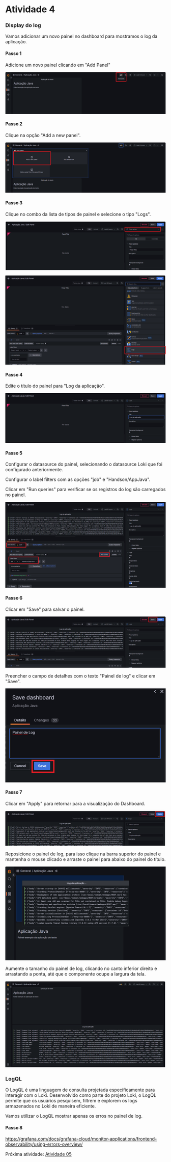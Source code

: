 # Atividade 4

### Display do log

Vamos adicionar um novo painel no dashboard para mostramos o log da aplicação.

#### Passo 1

Adicione um novo painel clicando em "Add Panel"

![add new panel](images/grafanaaddpanel.png)

#### Passo 2

Clique na opção "Add a new panel".

![add new panel](images/grafanaaddpanel2.png)

#### Passo 3

Clique no combo da lista de tipos de painel e selecione o tipo "Logs".

![select panel type](images/grafanaselectpaneltype.png)

![select panel log](images/grafanaselectpanellog.png)

#### Passo 4

Edite o título do painel para "Log da aplicação".

![panel log title](images/panellogtitle.png)

#### Passo 5

Configurar o datasource do painel, selecionando o datasource Loki que foi configurado anteriormente.

Configurar o label filters com as opções "job" e "Handson/AppJava".

Clicar em "Run queries" para verificar se os registros do log são carregados no painel.

![panel log datasource](images/panellogdatasource.png)

#### Passo 6

Clicar em "Save" para salvar o painel.

![panel log save](images/panellogsave.png)

Preencher o campo de detalhes com o texto "Painel de log" e clicar em "Save".

![panel log save details](images/panellogsavedetails.png)

#### Passo 7

Clicar em "Apply" para retornar para a visualização do Dashboard.

![panel log apply](images/panellogapply.png)

Reposicione o painel de log, para isso clique na barra superior do painel e mantenha o mouse clicado e arraste o painel para abaixo do painel do título.

![panel log move](images/panellogmove.png)

Aumente o tamanho do painel de log, clicando no canto inferior direito e arrastando a ponta, até que o componente ocupe a largura da tela.

![panel log size](images/panellogsize.png)

### LogQL

O LogQL é uma linguagem de consulta projetada especificamente para interagir com o Loki. Desenvolvido como parte do projeto Loki, o LogQL permite que os usuários pesquisem, filtrem e explorem os logs armazenados no Loki de maneira eficiente.

Vamos utilizar o LogQL mostrar apenas os erros no painel de log.

#### Passo 8



https://grafana.com/docs/grafana-cloud/monitor-applications/frontend-observability/using-errors-overview/

Próxima atividade: [Atividade 05](05-atividade.md)